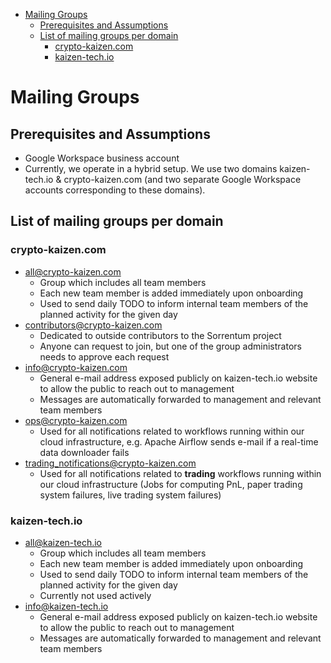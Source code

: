 

<!-- toc -->

- [Mailing Groups](#mailing-groups)
  * [Prerequisites and Assumptions](#prerequisites-and-assumptions)
  * [List of mailing groups per domain](#list-of-mailing-groups-per-domain)
    + [crypto-kaizen.com](#crypto-kaizencom)
    + [kaizen-tech.io](#kaizen-techio)

<!-- tocstop -->

# Mailing Groups

## Prerequisites and Assumptions

- Google Workspace business account
- Currently, we operate in a hybrid setup. We use two domains kaizen-tech.io &
  crypto-kaizen.com (and two separate Google Workspace accounts corresponding to
  these domains).

## List of mailing groups per domain

### crypto-kaizen.com

- all@crypto-kaizen.com
  - Group which includes all team members
  - Each new team member is added immediately upon onboarding
  - Used to send daily TODO to inform internal team members of the planned
    activity for the given day
- contributors@crypto-kaizen.com
  - Dedicated to outside contributors to the Sorrentum project
  - Anyone can request to join, but one of the group administrators needs to
    approve each request
- info@crypto-kaizen.com
  - General e-mail address exposed publicly on kaizen-tech.io website to allow
    the public to reach out to management
  - Messages are automatically forwarded to management and relevant team members
- ops@crypto-kaizen.com
  - Used for all notifications related to workflows running within our cloud
    infrastructure, e.g. Apache Airflow sends e-mail if a real-time data
    downloader fails
- trading_notifications@crypto-kaizen.com
  - Used for all notifications related to **trading** workflows running within
    our cloud infrastructure (Jobs for computing PnL, paper trading system
    failures, live trading system failures)

### kaizen-tech.io

- all@kaizen-tech.io
  - Group which includes all team members
  - Each new team member is added immediately upon onboarding
  - Used to send daily TODO to inform internal team members of the planned
    activity for the given day
  - Currently not used actively
- info@kaizen-tech.io
  - General e-mail address exposed publicly on kaizen-tech.io website to allow
    the public to reach out to management
  - Messages are automatically forwarded to management and relevant team members
